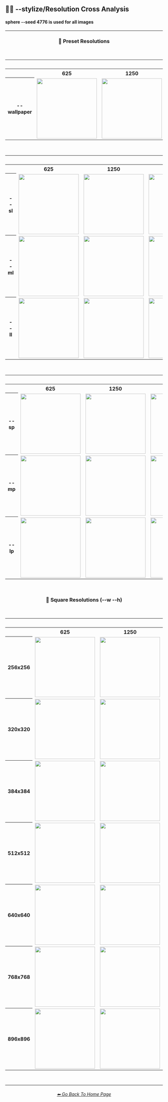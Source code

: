 <h2>🎇📏 --stylize/Resolution Cross Analysis</h2>
<h4><b>sphere --seed 4776</b> is used for all images</h4>

<hr><!--------------->


<div align="center">
<h3>📏 Preset Resolutions</h3>
<br>

<table>
    <tr align=center valign=middle>
        <th></th>
        <th colspan=8>Stylize</th>
    </tr>
    <tr align=center valign=middle>
        <th></th>
        <th>625</th>
        <th>1250</th>
        <th>2500</th>
        <th>5000</th>
        <th>10000</th>
        <th>20000</th>
        <th>40000</th>
        <th>60000</th>
    </tr>
    <tr align=center valign=middle>
        <th width=80>--wallpaper</th>
        <td><img src="https://github.com/willwulfken/MidJourney-Styles-and-Keywords-Reference/blob/main/Images/MJ_V3/Summary_Images/Stylize_Resolution_Cross_Analysis/--wallpaper/sphere_wallpaper_stylize_625.png?raw=true" width="192" /></td>
        <td><img src="https://github.com/willwulfken/MidJourney-Styles-and-Keywords-Reference/blob/main/Images/MJ_V3/Summary_Images/Stylize_Resolution_Cross_Analysis/--wallpaper/sphere_wallpaper_stylize_1250.png?raw=true" width="192" /></td>
        <td><img src="https://github.com/willwulfken/MidJourney-Styles-and-Keywords-Reference/blob/main/Images/MJ_V3/Summary_Images/Stylize_Resolution_Cross_Analysis/--wallpaper/sphere_wallpaper_stylize_2500.png?raw=true" width="192" /></td>
        <td><img src="https://github.com/willwulfken/MidJourney-Styles-and-Keywords-Reference/blob/main/Images/MJ_V3/Summary_Images/Stylize_Resolution_Cross_Analysis/--wallpaper/sphere_wallpaper_stylize_5000.png?raw=true" width="192" /></td>
        <td><img src="https://github.com/willwulfken/MidJourney-Styles-and-Keywords-Reference/blob/main/Images/MJ_V3/Summary_Images/Stylize_Resolution_Cross_Analysis/--wallpaper/sphere_wallpaper_stylize_10000.png?raw=true" width="192" /></td>
        <td><img src="https://github.com/willwulfken/MidJourney-Styles-and-Keywords-Reference/blob/main/Images/MJ_V3/Summary_Images/Stylize_Resolution_Cross_Analysis/--wallpaper/sphere_wallpaper_stylize_20000.png?raw=true" width="192" /></td>
        <td><img src="https://github.com/willwulfken/MidJourney-Styles-and-Keywords-Reference/blob/main/Images/MJ_V3/Summary_Images/Stylize_Resolution_Cross_Analysis/--wallpaper/sphere_wallpaper_stylize_40000.png?raw=true" width="192" /></td>
        <td><img src="https://github.com/willwulfken/MidJourney-Styles-and-Keywords-Reference/blob/main/Images/MJ_V3/Summary_Images/Stylize_Resolution_Cross_Analysis/--wallpaper/sphere_wallpaper_stylize_60000.png?raw=true" width="192" /></td>
    </tr>
</table>

<br>

<table>
    <tr align=center valign=middle>
        <th></th>
        <th colspan=8>Stylize</th>
    </tr>
    <tr align=center valign=middle>
        <th></th>
        <th>625</th>
        <th>1250</th>
        <th>2500</th>
        <th>5000</th>
        <th>10000</th>
        <th>20000</th>
        <th>40000</th>
        <th>60000</th>
    </tr>
    <tr align=center valign=middle>
        <th>--sl</th>
        <td><img src="https://github.com/willwulfken/MidJourney-Styles-and-Keywords-Reference/blob/main/Images/MJ_V3/Summary_Images/Stylize_Resolution_Cross_Analysis/--sl/sphere_sl_stylize_625.png?raw=true" width="192" /></td>
        <td><img src="https://github.com/willwulfken/MidJourney-Styles-and-Keywords-Reference/blob/main/Images/MJ_V3/Summary_Images/Stylize_Resolution_Cross_Analysis/--sl/sphere_sl_stylize_1250.png?raw=true" width="192" /></td>
        <td><img src="https://github.com/willwulfken/MidJourney-Styles-and-Keywords-Reference/blob/main/Images/MJ_V3/Summary_Images/Stylize_Resolution_Cross_Analysis/--sl/sphere_sl_stylize_2500.png?raw=true" width="192" /></td>
        <td><img src="https://github.com/willwulfken/MidJourney-Styles-and-Keywords-Reference/blob/main/Images/MJ_V3/Summary_Images/Stylize_Resolution_Cross_Analysis/--sl/sphere_sl_stylize_5000.png?raw=true" width="192" /></td>
        <td><img src="https://github.com/willwulfken/MidJourney-Styles-and-Keywords-Reference/blob/main/Images/MJ_V3/Summary_Images/Stylize_Resolution_Cross_Analysis/--sl/sphere_sl_stylize_10000.png?raw=true" width="192" /></td>
        <td><img src="https://github.com/willwulfken/MidJourney-Styles-and-Keywords-Reference/blob/main/Images/MJ_V3/Summary_Images/Stylize_Resolution_Cross_Analysis/--sl/sphere_sl_stylize_20000.png?raw=true" width="192" /></td>
        <td><img src="https://github.com/willwulfken/MidJourney-Styles-and-Keywords-Reference/blob/main/Images/MJ_V3/Summary_Images/Stylize_Resolution_Cross_Analysis/--sl/sphere_sl_stylize_40000.png?raw=true" width="192" /></td>
        <td><img src="https://github.com/willwulfken/MidJourney-Styles-and-Keywords-Reference/blob/main/Images/MJ_V3/Summary_Images/Stylize_Resolution_Cross_Analysis/--sl/sphere_sl_stylize_60000.png?raw=true" width="192" /></td>
    </tr>
    <tr align=center valign=middle>
        <th>--ml</th>
        <td><img src="https://github.com/willwulfken/MidJourney-Styles-and-Keywords-Reference/blob/main/Images/MJ_V3/Summary_Images/Stylize_Resolution_Cross_Analysis/--ml/sphere_ml_stylize_625.png?raw=true" width="192" /></td>
        <td><img src="https://github.com/willwulfken/MidJourney-Styles-and-Keywords-Reference/blob/main/Images/MJ_V3/Summary_Images/Stylize_Resolution_Cross_Analysis/--ml/sphere_ml_stylize_1250.png?raw=true" width="192" /></td>
        <td><img src="https://github.com/willwulfken/MidJourney-Styles-and-Keywords-Reference/blob/main/Images/MJ_V3/Summary_Images/Stylize_Resolution_Cross_Analysis/--ml/sphere_ml_stylize_2500.png?raw=true" width="192" /></td>
        <td><img src="https://github.com/willwulfken/MidJourney-Styles-and-Keywords-Reference/blob/main/Images/MJ_V3/Summary_Images/Stylize_Resolution_Cross_Analysis/--ml/sphere_ml_stylize_5000.png?raw=true" width="192" /></td>
        <td><img src="https://github.com/willwulfken/MidJourney-Styles-and-Keywords-Reference/blob/main/Images/MJ_V3/Summary_Images/Stylize_Resolution_Cross_Analysis/--ml/sphere_ml_stylize_10000.png?raw=true" width="192" /></td>
        <td><img src="https://github.com/willwulfken/MidJourney-Styles-and-Keywords-Reference/blob/main/Images/MJ_V3/Summary_Images/Stylize_Resolution_Cross_Analysis/--ml/sphere_ml_stylize_20000.png?raw=true" width="192" /></td>
        <td><img src="https://github.com/willwulfken/MidJourney-Styles-and-Keywords-Reference/blob/main/Images/MJ_V3/Summary_Images/Stylize_Resolution_Cross_Analysis/--ml/sphere_ml_stylize_40000.png?raw=true" width="192" /></td>
        <td><img src="https://github.com/willwulfken/MidJourney-Styles-and-Keywords-Reference/blob/main/Images/MJ_V3/Summary_Images/Stylize_Resolution_Cross_Analysis/--ml/sphere_ml_stylize_60000.png?raw=true" width="192" /></td>
    </tr>
    <tr align=center valign=middle>
        <th width=35>--ll</th>
        <td><img src="https://github.com/willwulfken/MidJourney-Styles-and-Keywords-Reference/blob/main/Images/MJ_V3/Summary_Images/Stylize_Resolution_Cross_Analysis/--ll/sphere_ll_stylize_625.png?raw=true" width="192" /></td>
        <td><img src="https://github.com/willwulfken/MidJourney-Styles-and-Keywords-Reference/blob/main/Images/MJ_V3/Summary_Images/Stylize_Resolution_Cross_Analysis/--ll/sphere_ll_stylize_1250.png?raw=true" width="192" /></td>
        <td><img src="https://github.com/willwulfken/MidJourney-Styles-and-Keywords-Reference/blob/main/Images/MJ_V3/Summary_Images/Stylize_Resolution_Cross_Analysis/--ll/sphere_ll_stylize_2500.png?raw=true" width="192" /></td>
        <td><img src="https://github.com/willwulfken/MidJourney-Styles-and-Keywords-Reference/blob/main/Images/MJ_V3/Summary_Images/Stylize_Resolution_Cross_Analysis/--ll/sphere_ll_stylize_5000.png?raw=true" width="192" /></td>
        <td><img src="https://github.com/willwulfken/MidJourney-Styles-and-Keywords-Reference/blob/main/Images/MJ_V3/Summary_Images/Stylize_Resolution_Cross_Analysis/--ll/sphere_ll_stylize_10000.png?raw=true" width="192" /></td>
        <td><img src="https://github.com/willwulfken/MidJourney-Styles-and-Keywords-Reference/blob/main/Images/MJ_V3/Summary_Images/Stylize_Resolution_Cross_Analysis/--ll/sphere_ll_stylize_20000.png?raw=true" width="192" /></td>
        <td><img src="https://github.com/willwulfken/MidJourney-Styles-and-Keywords-Reference/blob/main/Images/MJ_V3/Summary_Images/Stylize_Resolution_Cross_Analysis/--ll/sphere_ll_stylize_40000.png?raw=true" width="192" /></td>
        <td><img src="https://github.com/willwulfken/MidJourney-Styles-and-Keywords-Reference/blob/main/Images/MJ_V3/Summary_Images/Stylize_Resolution_Cross_Analysis/--ll/sphere_ll_stylize_60000.png?raw=true" width="192" /></td>
    </tr>
</table>

<br>

<table>
    <tr align=center valign=middle>
        <th></th>
        <th colspan=8>Stylize</th>
    </tr>
    <tr align=center valign=middle>
        <th></th>
        <th>625</th>
        <th>1250</th>
        <th>2500</th>
        <th>5000</th>
        <th>10000</th>
        <th>20000</th>
        <th>40000</th>
        <th>60000</th>
    </tr>
    <tr align=center valign=middle>
        <th>--sp</th>
        <td><img src="https://github.com/willwulfken/MidJourney-Styles-and-Keywords-Reference/blob/main/Images/MJ_V3/Summary_Images/Stylize_Resolution_Cross_Analysis/--sp/sphere_sp_stylize_625.png?raw=true" width="192" /></td>
        <td><img src="https://github.com/willwulfken/MidJourney-Styles-and-Keywords-Reference/blob/main/Images/MJ_V3/Summary_Images/Stylize_Resolution_Cross_Analysis/--sp/sphere_sp_stylize_1250.png?raw=true" width="192" /></td>
        <td><img src="https://github.com/willwulfken/MidJourney-Styles-and-Keywords-Reference/blob/main/Images/MJ_V3/Summary_Images/Stylize_Resolution_Cross_Analysis/--sp/sphere_sp_stylize_2500.png?raw=true" width="192" /></td>
        <td><img src="https://github.com/willwulfken/MidJourney-Styles-and-Keywords-Reference/blob/main/Images/MJ_V3/Summary_Images/Stylize_Resolution_Cross_Analysis/--sp/sphere_sp_stylize_5000.png?raw=true" width="192" /></td>
        <td><img src="https://github.com/willwulfken/MidJourney-Styles-and-Keywords-Reference/blob/main/Images/MJ_V3/Summary_Images/Stylize_Resolution_Cross_Analysis/--sp/sphere_sp_stylize_10000.png?raw=true" width="192" /></td>
        <td><img src="https://github.com/willwulfken/MidJourney-Styles-and-Keywords-Reference/blob/main/Images/MJ_V3/Summary_Images/Stylize_Resolution_Cross_Analysis/--sp/sphere_sp_stylize_20000.png?raw=true" width="192" /></td>
        <td><img src="https://github.com/willwulfken/MidJourney-Styles-and-Keywords-Reference/blob/main/Images/MJ_V3/Summary_Images/Stylize_Resolution_Cross_Analysis/--sp/sphere_sp_stylize_40000.png?raw=true" width="192" /></td>
        <td><img src="https://github.com/willwulfken/MidJourney-Styles-and-Keywords-Reference/blob/main/Images/MJ_V3/Summary_Images/Stylize_Resolution_Cross_Analysis/--sp/sphere_sp_stylize_60000.png?raw=true" width="192" /></td>
    </tr>
    <tr align=center valign=middle>
        <th>--mp</th>
        <td><img src="https://github.com/willwulfken/MidJourney-Styles-and-Keywords-Reference/blob/main/Images/MJ_V3/Summary_Images/Stylize_Resolution_Cross_Analysis/--mp/sphere_mp_stylize_625.png?raw=true" width="192" /></td>
        <td><img src="https://github.com/willwulfken/MidJourney-Styles-and-Keywords-Reference/blob/main/Images/MJ_V3/Summary_Images/Stylize_Resolution_Cross_Analysis/--mp/sphere_mp_stylize_1250.png?raw=true" width="192" /></td>
        <td><img src="https://github.com/willwulfken/MidJourney-Styles-and-Keywords-Reference/blob/main/Images/MJ_V3/Summary_Images/Stylize_Resolution_Cross_Analysis/--mp/sphere_mp_stylize_2500.png?raw=true" width="192" /></td>
        <td><img src="https://github.com/willwulfken/MidJourney-Styles-and-Keywords-Reference/blob/main/Images/MJ_V3/Summary_Images/Stylize_Resolution_Cross_Analysis/--mp/sphere_mp_stylize_5000.png?raw=true" width="192" /></td>
        <td><img src="https://github.com/willwulfken/MidJourney-Styles-and-Keywords-Reference/blob/main/Images/MJ_V3/Summary_Images/Stylize_Resolution_Cross_Analysis/--mp/sphere_mp_stylize_10000.png?raw=true" width="192" /></td>
        <td><img src="https://github.com/willwulfken/MidJourney-Styles-and-Keywords-Reference/blob/main/Images/MJ_V3/Summary_Images/Stylize_Resolution_Cross_Analysis/--mp/sphere_mp_stylize_20000.png?raw=true" width="192" /></td>
        <td><img src="https://github.com/willwulfken/MidJourney-Styles-and-Keywords-Reference/blob/main/Images/MJ_V3/Summary_Images/Stylize_Resolution_Cross_Analysis/--mp/sphere_mp_stylize_40000.png?raw=true" width="192" /></td>
        <td><img src="https://github.com/willwulfken/MidJourney-Styles-and-Keywords-Reference/blob/main/Images/MJ_V3/Summary_Images/Stylize_Resolution_Cross_Analysis/--mp/sphere_mp_stylize_60000.png?raw=true" width="192" /></td>
    </tr>
    <tr align=center valign=middle>
        <th width=35>--lp</th>
        <td><img src="https://github.com/willwulfken/MidJourney-Styles-and-Keywords-Reference/blob/main/Images/MJ_V3/Summary_Images/Stylize_Resolution_Cross_Analysis/--lp/sphere_lp_stylize_625.png?raw=true" width="192" /></td>
        <td><img src="https://github.com/willwulfken/MidJourney-Styles-and-Keywords-Reference/blob/main/Images/MJ_V3/Summary_Images/Stylize_Resolution_Cross_Analysis/--lp/sphere_lp_stylize_1250.png?raw=true" width="192" /></td>
        <td><img src="https://github.com/willwulfken/MidJourney-Styles-and-Keywords-Reference/blob/main/Images/MJ_V3/Summary_Images/Stylize_Resolution_Cross_Analysis/--lp/sphere_lp_stylize_2500.png?raw=true" width="192" /></td>
        <td><img src="https://github.com/willwulfken/MidJourney-Styles-and-Keywords-Reference/blob/main/Images/MJ_V3/Summary_Images/Stylize_Resolution_Cross_Analysis/--lp/sphere_lp_stylize_5000.png?raw=true" width="192" /></td>
        <td><img src="https://github.com/willwulfken/MidJourney-Styles-and-Keywords-Reference/blob/main/Images/MJ_V3/Summary_Images/Stylize_Resolution_Cross_Analysis/--lp/sphere_lp_stylize_10000.png?raw=true" width="192" /></td>
        <td><img src="https://github.com/willwulfken/MidJourney-Styles-and-Keywords-Reference/blob/main/Images/MJ_V3/Summary_Images/Stylize_Resolution_Cross_Analysis/--lp/sphere_lp_stylize_20000.png?raw=true" width="192" /></td>
        <td><img src="https://github.com/willwulfken/MidJourney-Styles-and-Keywords-Reference/blob/main/Images/MJ_V3/Summary_Images/Stylize_Resolution_Cross_Analysis/--lp/sphere_lp_stylize_40000.png?raw=true" width="192" /></td>
        <td><img src="https://github.com/willwulfken/MidJourney-Styles-and-Keywords-Reference/blob/main/Images/MJ_V3/Summary_Images/Stylize_Resolution_Cross_Analysis/--lp/sphere_lp_stylize_60000.png?raw=true" width="192" /></td>
    </tr>
</table>

</div>

<br>

<div align="center">
<h3>📐 Square Resolutions (--w --h)</h3>
<br>

<table>
    <tr align=center valign=middle>
        <th></th>
        <th colspan=8>Stylize</th>
    </tr>
    <tr align=center valign=middle>
        <th></th>
        <th>625</th>
        <th>1250</th>
        <th>2500</th>
        <th>5000</th>
        <th>10000</th>
        <th>20000</th>
        <th>40000</th>
        <th>60000</th>
    </tr>
    <tr align=center valign=middle>
        <th width=80>256x256</th>
        <td><img src="https://github.com/willwulfken/MidJourney-Styles-and-Keywords-Reference/blob/main/Images/MJ_V3/Summary_Images/Stylize_Resolution_Cross_Analysis/--wh/256/sphere_wh_256_stylize_625.png?raw=true" width="192" /></td>
        <td><img src="https://github.com/willwulfken/MidJourney-Styles-and-Keywords-Reference/blob/main/Images/MJ_V3/Summary_Images/Stylize_Resolution_Cross_Analysis/--wh/256/sphere_wh_256_stylize_1250.png?raw=true" width="192" /></td>
        <td><img src="https://github.com/willwulfken/MidJourney-Styles-and-Keywords-Reference/blob/main/Images/MJ_V3/Summary_Images/Stylize_Resolution_Cross_Analysis/--wh/256/sphere_wh_256_stylize_2500.png?raw=true" width="192" /></td>
        <td><img src="https://github.com/willwulfken/MidJourney-Styles-and-Keywords-Reference/blob/main/Images/MJ_V3/Summary_Images/Stylize_Resolution_Cross_Analysis/--wh/256/sphere_wh_256_stylize_5000.png?raw=true" width="192" /></td>
        <td><img src="https://github.com/willwulfken/MidJourney-Styles-and-Keywords-Reference/blob/main/Images/MJ_V3/Summary_Images/Stylize_Resolution_Cross_Analysis/--wh/256/sphere_wh_256_stylize_10000.png?raw=true" width="192" /></td>
        <td><img src="https://github.com/willwulfken/MidJourney-Styles-and-Keywords-Reference/blob/main/Images/MJ_V3/Summary_Images/Stylize_Resolution_Cross_Analysis/--wh/256/sphere_wh_256_stylize_20000.png?raw=true" width="192" /></td>
        <td><img src="https://github.com/willwulfken/MidJourney-Styles-and-Keywords-Reference/blob/main/Images/MJ_V3/Summary_Images/Stylize_Resolution_Cross_Analysis/--wh/256/sphere_wh_256_stylize_40000.png?raw=true" width="192" /></td>
        <td><img src="https://github.com/willwulfken/MidJourney-Styles-and-Keywords-Reference/blob/main/Images/MJ_V3/Summary_Images/Stylize_Resolution_Cross_Analysis/--wh/256/sphere_wh_256_stylize_60000.png?raw=true" width="192" /></td>
    </tr>
    <tr align=center valign=middle>
        <th width=35>320x320</th>
        <td><img src="https://github.com/willwulfken/MidJourney-Styles-and-Keywords-Reference/blob/main/Images/MJ_V3/Summary_Images/Stylize_Resolution_Cross_Analysis/--wh/320/sphere_wh_320_stylize_625.png?raw=true" width="192" /></td>
        <td><img src="https://github.com/willwulfken/MidJourney-Styles-and-Keywords-Reference/blob/main/Images/MJ_V3/Summary_Images/Stylize_Resolution_Cross_Analysis/--wh/320/sphere_wh_320_stylize_1250.png?raw=true" width="192" /></td>
        <td><img src="https://github.com/willwulfken/MidJourney-Styles-and-Keywords-Reference/blob/main/Images/MJ_V3/Summary_Images/Stylize_Resolution_Cross_Analysis/--wh/320/sphere_wh_320_stylize_2500.png?raw=true" width="192" /></td>
        <td><img src="https://github.com/willwulfken/MidJourney-Styles-and-Keywords-Reference/blob/main/Images/MJ_V3/Summary_Images/Stylize_Resolution_Cross_Analysis/--wh/320/sphere_wh_320_stylize_5000.png?raw=true" width="192" /></td>
        <td><img src="https://github.com/willwulfken/MidJourney-Styles-and-Keywords-Reference/blob/main/Images/MJ_V3/Summary_Images/Stylize_Resolution_Cross_Analysis/--wh/320/sphere_wh_320_stylize_10000.png?raw=true" width="192" /></td>
        <td><img src="https://github.com/willwulfken/MidJourney-Styles-and-Keywords-Reference/blob/main/Images/MJ_V3/Summary_Images/Stylize_Resolution_Cross_Analysis/--wh/320/sphere_wh_320_stylize_20000.png?raw=true" width="192" /></td>
        <td><img src="https://github.com/willwulfken/MidJourney-Styles-and-Keywords-Reference/blob/main/Images/MJ_V3/Summary_Images/Stylize_Resolution_Cross_Analysis/--wh/320/sphere_wh_320_stylize_40000.png?raw=true" width="192" /></td>
        <td><img src="https://github.com/willwulfken/MidJourney-Styles-and-Keywords-Reference/blob/main/Images/MJ_V3/Summary_Images/Stylize_Resolution_Cross_Analysis/--wh/320/sphere_wh_320_stylize_60000.png?raw=true" width="192" /></td>
    </tr>
    <tr align=center valign=middle>
        <th>384x384</th>
        <td><img src="https://github.com/willwulfken/MidJourney-Styles-and-Keywords-Reference/blob/main/Images/MJ_V3/Summary_Images/Stylize_Resolution_Cross_Analysis/--wh/384/sphere_wh_384_stylize_625.png?raw=true" width="192" /></td>
        <td><img src="https://github.com/willwulfken/MidJourney-Styles-and-Keywords-Reference/blob/main/Images/MJ_V3/Summary_Images/Stylize_Resolution_Cross_Analysis/--wh/384/sphere_wh_384_stylize_1250.png?raw=true" width="192" /></td>
        <td><img src="https://github.com/willwulfken/MidJourney-Styles-and-Keywords-Reference/blob/main/Images/MJ_V3/Summary_Images/Stylize_Resolution_Cross_Analysis/--wh/384/sphere_wh_384_stylize_2500.png?raw=true" width="192" /></td>
        <td><img src="https://github.com/willwulfken/MidJourney-Styles-and-Keywords-Reference/blob/main/Images/MJ_V3/Summary_Images/Stylize_Resolution_Cross_Analysis/--wh/384/sphere_wh_384_stylize_5000.png?raw=true" width="192" /></td>
        <td><img src="https://github.com/willwulfken/MidJourney-Styles-and-Keywords-Reference/blob/main/Images/MJ_V3/Summary_Images/Stylize_Resolution_Cross_Analysis/--wh/384/sphere_wh_384_stylize_10000.png?raw=true" width="192" /></td>
        <td><img src="https://github.com/willwulfken/MidJourney-Styles-and-Keywords-Reference/blob/main/Images/MJ_V3/Summary_Images/Stylize_Resolution_Cross_Analysis/--wh/384/sphere_wh_384_stylize_20000.png?raw=true" width="192" /></td>
        <td><img src="https://github.com/willwulfken/MidJourney-Styles-and-Keywords-Reference/blob/main/Images/MJ_V3/Summary_Images/Stylize_Resolution_Cross_Analysis/--wh/384/sphere_wh_384_stylize_40000.png?raw=true" width="192" /></td>
        <td><img src="https://github.com/willwulfken/MidJourney-Styles-and-Keywords-Reference/blob/main/Images/MJ_V3/Summary_Images/Stylize_Resolution_Cross_Analysis/--wh/384/sphere_wh_384_stylize_60000.png?raw=true" width="192" /></td>
    </tr>
    <tr align=center valign=middle>
        <th>512x512</th>
        <td><img src="https://github.com/willwulfken/MidJourney-Styles-and-Keywords-Reference/blob/main/Images/MJ_V3/Summary_Images/Stylize_Resolution_Cross_Analysis/--wh/512/sphere_wh_512_hd_stylize_625.png?raw=true" width="192" /></td>
        <td><img src="https://github.com/willwulfken/MidJourney-Styles-and-Keywords-Reference/blob/main/Images/MJ_V3/Summary_Images/Stylize_Resolution_Cross_Analysis/--wh/512/sphere_wh_512_hd_stylize_1250.png?raw=true" width="192" /></td>
        <td><img src="https://github.com/willwulfken/MidJourney-Styles-and-Keywords-Reference/blob/main/Images/MJ_V3/Summary_Images/Stylize_Resolution_Cross_Analysis/--wh/512/sphere_wh_512_hd_stylize_2500.png?raw=true" width="192" /></td>
        <td><img src="https://github.com/willwulfken/MidJourney-Styles-and-Keywords-Reference/blob/main/Images/MJ_V3/Summary_Images/Stylize_Resolution_Cross_Analysis/--wh/512/sphere_wh_512_hd_stylize_5000.png?raw=true" width="192" /></td>
        <td><img src="https://github.com/willwulfken/MidJourney-Styles-and-Keywords-Reference/blob/main/Images/MJ_V3/Summary_Images/Stylize_Resolution_Cross_Analysis/--wh/512/sphere_wh_512_hd_stylize_10000.png?raw=true" width="192" /></td>
        <td><img src="https://github.com/willwulfken/MidJourney-Styles-and-Keywords-Reference/blob/main/Images/MJ_V3/Summary_Images/Stylize_Resolution_Cross_Analysis/--wh/512/sphere_wh_512_hd_stylize_20000.png?raw=true" width="192" /></td>
        <td><img src="https://github.com/willwulfken/MidJourney-Styles-and-Keywords-Reference/blob/main/Images/MJ_V3/Summary_Images/Stylize_Resolution_Cross_Analysis/--wh/512/sphere_wh_512_hd_stylize_40000.png?raw=true" width="192" /></td>
        <td><img src="https://github.com/willwulfken/MidJourney-Styles-and-Keywords-Reference/blob/main/Images/MJ_V3/Summary_Images/Stylize_Resolution_Cross_Analysis/--wh/512/sphere_wh_512_hd_stylize_60000.png?raw=true" width="192" /></td>
    </tr>
    <tr align=center valign=middle>
        <th width=35>640x640</th>
        <td><img src="https://github.com/willwulfken/MidJourney-Styles-and-Keywords-Reference/blob/main/Images/MJ_V3/Summary_Images/Stylize_Resolution_Cross_Analysis/--wh/640/sphere_wh_640_hd_stylize_625.png?raw=true" width="192" /></td>
        <td><img src="https://github.com/willwulfken/MidJourney-Styles-and-Keywords-Reference/blob/main/Images/MJ_V3/Summary_Images/Stylize_Resolution_Cross_Analysis/--wh/640/sphere_wh_640_hd_stylize_1250.png?raw=true" width="192" /></td>
        <td><img src="https://github.com/willwulfken/MidJourney-Styles-and-Keywords-Reference/blob/main/Images/MJ_V3/Summary_Images/Stylize_Resolution_Cross_Analysis/--wh/640/sphere_wh_640_hd_stylize_2500.png?raw=true" width="192" /></td>
        <td><img src="https://github.com/willwulfken/MidJourney-Styles-and-Keywords-Reference/blob/main/Images/MJ_V3/Summary_Images/Stylize_Resolution_Cross_Analysis/--wh/640/sphere_wh_640_hd_stylize_5000.png?raw=true" width="192" /></td>
        <td><img src="https://github.com/willwulfken/MidJourney-Styles-and-Keywords-Reference/blob/main/Images/MJ_V3/Summary_Images/Stylize_Resolution_Cross_Analysis/--wh/640/sphere_wh_640_hd_stylize_10000.png?raw=true" width="192" /></td>
        <td><img src="https://github.com/willwulfken/MidJourney-Styles-and-Keywords-Reference/blob/main/Images/MJ_V3/Summary_Images/Stylize_Resolution_Cross_Analysis/--wh/640/sphere_wh_640_hd_stylize_20000.png?raw=true" width="192" /></td>
        <td><img src="https://github.com/willwulfken/MidJourney-Styles-and-Keywords-Reference/blob/main/Images/MJ_V3/Summary_Images/Stylize_Resolution_Cross_Analysis/--wh/640/sphere_wh_640_hd_stylize_40000.png?raw=true" width="192" /></td>
        <td><img src="https://github.com/willwulfken/MidJourney-Styles-and-Keywords-Reference/blob/main/Images/MJ_V3/Summary_Images/Stylize_Resolution_Cross_Analysis/--wh/640/sphere_wh_640_hd_stylize_60000.png?raw=true" width="192" /></td>
    </tr>
    <tr align=center valign=middle>
        <th>768x768</th>
        <td><img src="https://github.com/willwulfken/MidJourney-Styles-and-Keywords-Reference/blob/main/Images/MJ_V3/Summary_Images/Stylize_Resolution_Cross_Analysis/--wh/768/sphere_wh_768_hd_stylize_625.png?raw=true" width="192" /></td>
        <td><img src="https://github.com/willwulfken/MidJourney-Styles-and-Keywords-Reference/blob/main/Images/MJ_V3/Summary_Images/Stylize_Resolution_Cross_Analysis/--wh/768/sphere_wh_768_hd_stylize_1250.png?raw=true" width="192" /></td>
        <td><img src="https://github.com/willwulfken/MidJourney-Styles-and-Keywords-Reference/blob/main/Images/MJ_V3/Summary_Images/Stylize_Resolution_Cross_Analysis/--wh/768/sphere_wh_768_hd_stylize_2500.png?raw=true" width="192" /></td>
        <td><img src="https://github.com/willwulfken/MidJourney-Styles-and-Keywords-Reference/blob/main/Images/MJ_V3/Summary_Images/Stylize_Resolution_Cross_Analysis/--wh/768/sphere_wh_768_hd_stylize_5000.png?raw=true" width="192" /></td>
        <td><img src="https://github.com/willwulfken/MidJourney-Styles-and-Keywords-Reference/blob/main/Images/MJ_V3/Summary_Images/Stylize_Resolution_Cross_Analysis/--wh/768/sphere_wh_768_hd_stylize_10000.png?raw=true" width="192" /></td>
        <td><img src="https://github.com/willwulfken/MidJourney-Styles-and-Keywords-Reference/blob/main/Images/MJ_V3/Summary_Images/Stylize_Resolution_Cross_Analysis/--wh/768/sphere_wh_768_hd_stylize_20000.png?raw=true" width="192" /></td>
        <td><img src="https://github.com/willwulfken/MidJourney-Styles-and-Keywords-Reference/blob/main/Images/MJ_V3/Summary_Images/Stylize_Resolution_Cross_Analysis/--wh/768/sphere_wh_768_hd_stylize_40000.png?raw=true" width="192" /></td>
        <td><img src="https://github.com/willwulfken/MidJourney-Styles-and-Keywords-Reference/blob/main/Images/MJ_V3/Summary_Images/Stylize_Resolution_Cross_Analysis/--wh/768/sphere_wh_768_hd_stylize_60000.png?raw=true" width="192" /></td>
    </tr>
    <tr align=center valign=middle>
        <th>896x896</th>
        <td><img src="https://github.com/willwulfken/MidJourney-Styles-and-Keywords-Reference/blob/main/Images/MJ_V3/Summary_Images/Stylize_Resolution_Cross_Analysis/--wh/896/sphere_wh_896_hd_stylize_625.png?raw=true" width="192" /></td>
        <td><img src="https://github.com/willwulfken/MidJourney-Styles-and-Keywords-Reference/blob/main/Images/MJ_V3/Summary_Images/Stylize_Resolution_Cross_Analysis/--wh/896/sphere_wh_896_hd_stylize_1250.png?raw=true" width="192" /></td>
        <td><img src="https://github.com/willwulfken/MidJourney-Styles-and-Keywords-Reference/blob/main/Images/MJ_V3/Summary_Images/Stylize_Resolution_Cross_Analysis/--wh/896/sphere_wh_896_hd_stylize_2500.png?raw=true" width="192" /></td>
        <td><img src="https://github.com/willwulfken/MidJourney-Styles-and-Keywords-Reference/blob/main/Images/MJ_V3/Summary_Images/Stylize_Resolution_Cross_Analysis/--wh/896/sphere_wh_896_hd_stylize_5000.png?raw=true" width="192" /></td>
        <td><img src="https://github.com/willwulfken/MidJourney-Styles-and-Keywords-Reference/blob/main/Images/MJ_V3/Summary_Images/Stylize_Resolution_Cross_Analysis/--wh/896/sphere_wh_896_hd_stylize_10000.png?raw=true" width="192" /></td>
        <td><img src="https://github.com/willwulfken/MidJourney-Styles-and-Keywords-Reference/blob/main/Images/MJ_V3/Summary_Images/Stylize_Resolution_Cross_Analysis/--wh/896/sphere_wh_896_hd_stylize_20000.png?raw=true" width="192" /></td>
        <td><img src="https://github.com/willwulfken/MidJourney-Styles-and-Keywords-Reference/blob/main/Images/MJ_V3/Summary_Images/Stylize_Resolution_Cross_Analysis/--wh/896/sphere_wh_896_hd_stylize_40000.png?raw=true" width="192" /></td>
        <td><img src="https://github.com/willwulfken/MidJourney-Styles-and-Keywords-Reference/blob/main/Images/MJ_V3/Summary_Images/Stylize_Resolution_Cross_Analysis/--wh/896/sphere_wh_896_hd_stylize_60000.png?raw=true" width="192" /></td>
    </tr>
</table>

</div>

<br>

<hr><!--------------->
<div align="center">
<h6><a href="https://github.com/willwulfken/MidJourney-Styles-and-Keywords-Reference/blob/main/README.md">⬅ Go Back To Home Page</a></h6>
</div>